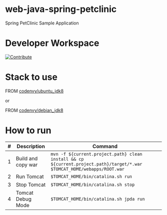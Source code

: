 # web-java-spring-petclinic

Spring PetClinic Sample Application

# Developer Workspace
[![Contribute](http://beta.codenvy.com/factory/resources/codenvy-contribute.svg)](http://beta.codenvy.com/f?id=r6p0l1sfnwm99k94)

# Stack to use

FROM [codenvy/ubuntu_jdk8](https://hub.docker.com/r/codenvy/ubuntu_jdk8/)

or

FROM [codenvy/debian_jdk8](https://hub.docker.com/r/codenvy/debian_jdk8/)

# How to run

| # | Description        | Command                                                                                                                 |
|---|--------------------|-------------------------------------------------------------------------------------------------------------------------|
| 1 | Build and copy war | `mvn -f ${current.project.path} clean install && cp ${current.project.path}/target/*.war $TOMCAT_HOME/webapps/ROOT.war` |
| 2 | Run Tomcat         | `$TOMCAT_HOME/bin/catalina.sh run`                                                                                      |
| 3 | Stop Tomcat        | `$TOMCAT_HOME/bin/catalina.sh stop`                                                                                     |
| 4 | Tomcat Debug Mode  | `$TOMCAT_HOME/bin/catalina.sh jpda run`                                                                                 |

